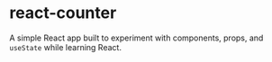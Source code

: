 # react-counter

A simple React app built to experiment with components, props, and `useState` while learning React.

